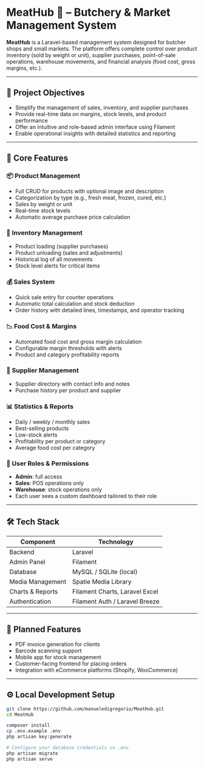 # MeatHub 🥩 – Butchery & Market Management System

**MeatHub** is a Laravel-based management system designed for butcher shops and small markets. The platform offers complete control over product inventory (sold by weight or unit), supplier purchases, point-of-sale operations, warehouse movements, and financial analysis (food cost, gross margins, etc.).

---

## 🎯 Project Objectives

- Simplify the management of sales, inventory, and supplier purchases
- Provide real-time data on margins, stock levels, and product performance
- Offer an intuitive and role-based admin interface using Filament
- Enable operational insights with detailed statistics and reporting

---

## 🧩 Core Features

### 📦 Product Management
- Full CRUD for products with optional image and description
- Categorization by type (e.g., fresh meat, frozen, cured, etc.)
- Sales by weight or unit
- Real-time stock levels
- Automatic average purchase price calculation

### 🏪 Inventory Management
- Product loading (supplier purchases)
- Product unloading (sales and adjustments)
- Historical log of all movements
- Stock level alerts for critical items

### 💰 Sales System
- Quick sale entry for counter operations
- Automatic total calculation and stock deduction
- Order history with detailed lines, timestamps, and operator tracking

### 📉 Food Cost & Margins
- Automated food cost and gross margin calculation
- Configurable margin thresholds with alerts
- Product and category profitability reports

### 🧾 Supplier Management
- Supplier directory with contact info and notes
- Purchase history per product and supplier

### 📊 Statistics & Reports
- Daily / weekly / monthly sales
- Best-selling products
- Low-stock alerts
- Profitability per product or category
- Average food cost per category

### 👤 User Roles & Permissions
- **Admin**: full access
- **Sales**: POS operations only
- **Warehouse**: stock operations only
- Each user sees a custom dashboard tailored to their role

---

## 🛠️ Tech Stack

| Component          | Technology                     |
|--------------------|--------------------------------|
| Backend            | Laravel                        |
| Admin Panel        | Filament                       |
| Database           | MySQL / SQLite (local)         |
| Media Management   | Spatie Media Library           |
| Charts & Reports   | Filament Charts, Laravel Excel |
| Authentication     | Filament Auth / Laravel Breeze |

---

## 🔮 Planned Features

- PDF invoice generation for clients
- Barcode scanning support
- Mobile app for stock management
- Customer-facing frontend for placing orders
- Integration with eCommerce platforms (Shopify, WooCommerce)

---

## ⚙️ Local Development Setup

```bash
git clone https://github.com/manueledigregorio/MeatHub.git
cd MeatHub

composer install
cp .env.example .env
php artisan key:generate

# Configure your database credentials in .env
php artisan migrate
php artisan serve

